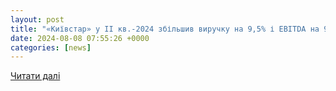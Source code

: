 ```yaml
---
layout: post
title: "«Київстар» у II кв.-2024 збільшив виручку на 9,5% і EBITDA на 9,8% до II кв.-2023"
date: 2024-08-08 07:55:26 +0000
categories: [news]
---
```


[Читати далі](https://interfax.com.ua/news/telecom/1005567.html)
